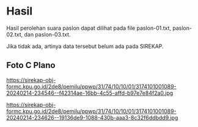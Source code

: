 # Hasil

Hasil perolehan suara paslon dapat dilihat pada file paslon-01.txt, paslon-02.txt, dan paslon-03.txt.

Jika tidak ada, artinya data tersebut belum ada pada SIREKAP.

## Foto C Plano

https://sirekap-obj-formc.kpu.go.id/2de8/pemilu/ppwp/31/74/10/10/01/3174101001089-20240214-234546--f42314ae-16bb-4c55-affd-b97e7e84f2a0.jpg

https://sirekap-obj-formc.kpu.go.id/2de8/pemilu/ppwp/31/74/10/10/01/3174101001089-20240214-234626--19136de9-1088-430b-aaa3-8c32f6ddbdd9.jpg

